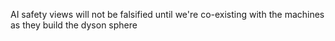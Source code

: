 AI safety views will not be falsified until we're co-existing with the machines as they build the dyson sphere

